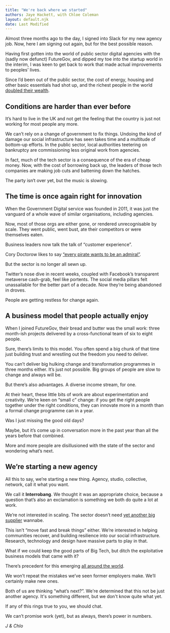 ```yaml
---
title: "We're back where we started"
authors: Jaye Hackett, with Chloe Coleman
layout: default.njk
date: Last Modified
---
```


Almost three months ago to the day, I signed into Slack for my new agency job.
Now, here I am signing out again, but for the best possible reason.

Having first gotten into the world of public sector digital agencies with the (sadly now defunct) FutureGov, and dipped my toe into the startup world in the interim, I was keen to get back to work that made actual improvements to peoples’ lives.

Since I’d been out of the public sector, the cost of energy, housing and other basic essentials had shot up, and the richest people in the world [doubled their wealth](https://www.cbsnews.com/news/billionaire-wealth-covid-pandemic-12-trillion-jeff-bezos-wealth-tax/).

## Conditions are harder than ever before

It’s hard to live in the UK and not get the feeling that the country is just not working for most people any more.

We can’t rely on a change of government to fix things. Undoing the kind of damage our social infrastructure has seen takes time and a multitude of bottom-up efforts.
In the public sector, local authorities teetering on bankruptcy are commissioning less original work from agencies.

In fact, much of the tech sector is a consequence of the era of cheap money. Now, with the cost of borrowing back up, the leaders of those tech companies are making job cuts and battening down the hatches.

The party isn‘t over yet, but the music is slowing.

## The time is once again right for innovation

When the Government Digital service was founded in 2011, it was just the vanguard of a whole wave of similar organisations, including agencies.

Now, most of those orgs are either gone, or rendered unrecognisable by scale. They went public, went bust, ate their competitors or were themselves eaten.

Business leaders now talk the talk of “customer experience”.

Cory Doctorow likes to say [“every pirate wants to be an admiral”](https://www.theguardian.com/commentisfree/video/2011/may/30/internet-piracy-cory-doctorow).

But the sector is no longer all sewn up.

Twitter’s nose dive in recent weeks, coupled with Facebook’s transparent metaverse cash-grab, feel like portents. The social media pillars felt unassailable for the better part of a decade. Now they’re being abandoned in droves.

People are getting restless for change again.

## A business model that people actually enjoy

When I joined FutureGov, their bread and butter was the small work: three month-ish projects delivered by a cross-functional team of six to eight people.

Sure, there’s limits to this model. You often spend a big chunk of that time just building trust and wrestling out the freedom you need to deliver.

You can’t deliver big hulking change and transformation programmes in three months either. It’s just not possible. Big groups of people are slow to change and always will be.

But there’s also advantages. A diverse income stream, for one.

At their heart, these little bits of work are about experimentation and creativity. We’re keen on “small c” change: if you get the right people together under the right conditions, they can innovate more in a month than a formal change programme can in a year.

Was I just missing the good old days?

Maybe, but it’s come up in conversation more in the past year than all the years before that combined.

More and more people are disillusioned with the state of the sector and wondering what’s next.

## We’re starting a new agency

All this to say, we’re starting a new thing. Agency, studio, collective, network, call it what you want.

We call it **Interrobang**. We thought it was an appropriate choice, because a question that’s also an exclamation is something we both do quite a lot at work.

We’re not interested in scaling. The sector doesn’t need [yet another big supplier](https://www.tussell.com/insights/uk-government-strategic-suppliers%23Profiles&sa=D) wannabe.

This isn’t “move fast and break things” either. We’re interested in helping communities recover, and building resilience into our social infrastructure. Research, technology and design have massive parts to play in that.

What if we could keep the good parts of Big Tech, but ditch the exploitative business models that came with it?

There’s precedent for this emerging [all around the world](https://drivers.coop).

We won’t repeat the mistakes we’ve seen former employers make. We’ll certainly make new ones.

Both of us are thinking “what’s next?”. We're determined that this not be just another agency. It's something different, but we don't know quite what yet.

If any of this rings true to you, we should chat.

We can’t promise work (yet), but as always, there’s power in numbers.

_J & Chlo_

